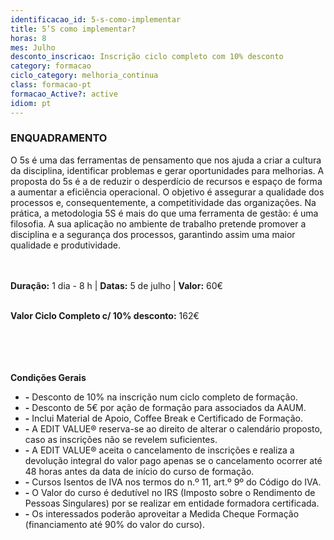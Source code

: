 ```yaml
---
identificacao_id: 5-s-como-implementar
title: 5’S como implementar?
horas: 8
mes: Julho
desconto_inscricao: Inscrição ciclo completo com 10% desconto
category: formacao
ciclo_category: melhoria_continua
class: formacao-pt
formacao_Active?: active
idiom: pt
---
```



### **ENQUADRAMENTO**
O 5s é uma das ferramentas de pensamento que nos ajuda a criar a cultura da disciplina, identificar problemas e gerar oportunidades para melhorias. A proposta do 5s é a de reduzir o desperdício de recursos e espaço de forma a aumentar a eficiência operacional. O objetivo é assegurar a qualidade dos processos e, consequentemente, a competitividade das organizações. Na prática, a metodologia 5S é mais do que uma ferramenta de gestão: é uma filosofia. A sua aplicação no ambiente de trabalho pretende promover a disciplina e a segurança dos processos, garantindo assim uma maior qualidade e produtividade.<br><br><br>

 

**Duração:** 1 dia - 8 h  \|  **Datas:** 5 de julho  \|  **Valor:** 60€<br><br> 

 

**Valor Ciclo Completo c/ 10% desconto:** 162€<br><br><br><br><br>

**Condições Gerais**

+ **\-** Desconto de 10% na inscrição num ciclo completo de formação.
+ **\-** Desconto de 5€ por ação de formação para associados da AAUM.
+ **\-** Inclui Material de Apoio, Coffee Break e Certificado de Formação.
+ **\-** A EDIT VALUE® reserva-se ao direito de alterar o calendário proposto, caso as inscrições não se revelem suficientes.
+ **\-** A EDIT VALUE® aceita o cancelamento de inscrições e realiza a devolução integral do valor pago apenas se o cancelamento ocorrer até 48 horas antes da data de início do curso de formação.
+ **\-** Cursos Isentos de IVA nos termos do n.º 11, art.º 9º do Código do IVA.
+ **\-** O Valor do curso é dedutível no IRS (Imposto sobre o Rendimento de Pessoas Singulares) por se realizar em entidade formadora certificada.
+ **\-** Os interessados poderão aproveitar a Medida Cheque Formação (financiamento até 90% do valor do curso).